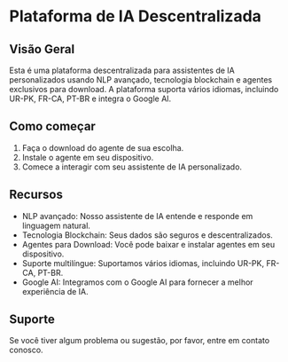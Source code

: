 
# Plataforma de IA Descentralizada

## Visão Geral

Esta é uma plataforma descentralizada para assistentes de IA personalizados usando NLP avançado, tecnologia blockchain e agentes exclusivos para download. A plataforma suporta vários idiomas, incluindo UR-PK, FR-CA, PT-BR e integra o Google AI.

## Como começar

1. Faça o download do agente de sua escolha.
2. Instale o agente em seu dispositivo.
3. Comece a interagir com seu assistente de IA personalizado.

## Recursos

- NLP avançado: Nosso assistente de IA entende e responde em linguagem natural.
- Tecnologia Blockchain: Seus dados são seguros e descentralizados.
- Agentes para Download: Você pode baixar e instalar agentes em seu dispositivo.
- Suporte multilíngue: Suportamos vários idiomas, incluindo UR-PK, FR-CA, PT-BR.
- Google AI: Integramos com o Google AI para fornecer a melhor experiência de IA.

## Suporte

Se você tiver algum problema ou sugestão, por favor, entre em contato conosco.
